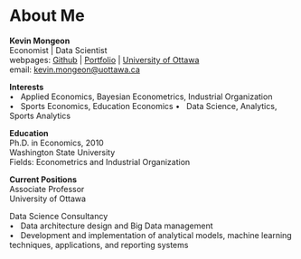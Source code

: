 # About Me
**Kevin Mongeon**  
Economist | Data Scientist  
webpages: [Github](https://github.com/kmongeon/profile) | [Portfolio]( https://kmongeon.github.io) | 
[University of Ottawa](https://www2.uottawa.ca/faculty-health-sciences/human-kinetics/our-professors/kevin-mongeon)  
email: kevin.mongeon@uottawa.ca

**Interests**  
&bull; &nbsp; Applied Economics, Bayesian Econometrics, Industrial Organization  
&bull; &nbsp; Sports Economics, Education Economics 
&bull; &nbsp; Data Science, Analytics, Sports Analytics  

**Education**  
Ph.D. in Economics, 2010  
Washington State University    
Fields: Econometrics and Industrial Organization

**Current Positions**  
Associate Professor  
University of Ottawa

Data Science Consultancy  
&bull; &nbsp; Data architecture design and Big Data management  
&bull; &nbsp; Development and implementation of analytical models, machine learning techniques, applications, and reporting systems
